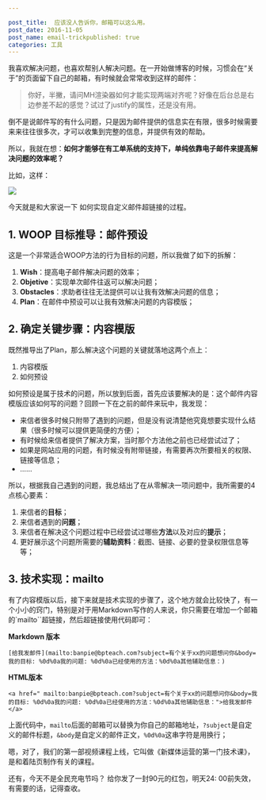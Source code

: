 ```yaml
---

post_title:  应该没人告诉你，邮箱可以这么用。
post_date: 2016-11-05
post_name: email-trickpublished: true
categories: 工具
---
```


我喜欢解决问题，也喜欢帮别人解决问题。在一开始做博客的时候，习惯会在“关于”的页面留下自己的邮箱，有时候就会常常收到这样的邮件：

> 你好，半撇，请问MH渲染器如何才能实现两端对齐呢？好像在后台总是右边参差不起的感觉？试过了justify的属性，还是没有用。

倒不是说邮件写的有什么问题，只是因为邮件提供的信息实在有限，很多时候需要来来往往很多次，才可以收集到完整的信息，并提供有效的帮助。

所以，我就在想：**如何才能够在有工单系统的支持下，单纯依靠电子邮件来提高解决问题的效率呢？**

比如，这样：

![](./assets/image/emailtrick.gif)

今天就是和大家说一下
如何实现自定义邮件超链接的过程。

## 1. WOOP 目标推导：邮件预设

这是一个非常适合WOOP方法的行为目标的问题，所以我做了如下的拆解：
1. **Wish**：提高电子邮件解决问题的效率；
2. **Objetive**：实现单次邮件往返可以解决问题；
3. **Obstacles**：求助者往往无法提供可以让我有效解决问题的信息；
4. **Plan**：在邮件中预设可以让我有效解决问题的内容模版；

## 2. 确定关键步骤：内容模版

既然推导出了Plan，那么解决这个问题的关键就落地这两个点上：
1. 内容模版
2. 如何预设

如何预设是属于技术的问题，所以放到后面，首先应该要解决的是：这个邮件内容模版应该如何写的问题？回顾一下在之前的邮件来玩中，我发现：
- 来信者很多时候只附带了遇到的问题，但是没有说清楚他究竟想要实现什么结果（很多时候可以提供更简便的方便）；
- 有时候给来信者提供了解决方案，当时那个方法他之前也已经尝试过了；
- 如果是网站应用的问题，有时候没有附带链接，有需要再次所要相关的权限、链接等信息；
- ……

所以，根据我自己遇到的问题，我总结出了在从零解决一项问题中，我所需要的4点核心要素：
1. 来信者的**目标**；
2. 来信者遇到的**问题**；
3. 来信者在解决这个问题过程中已经尝试过哪些**方法**以及对应的**提示**；
3. 更好展示这个问题所需要的**辅助资料**：截图、链接、必要的登录权限信息等等；

## 3. 技术实现：mailto

有了内容模版以后，接下来就是技术实现的步骤了，这个地方就会比较快了，有一个小小的窍门，特别是对于用Markdown写作的人来说，你只需要在增加一个邮箱的`mailto``超链接，然后超链接使用代码即可：

**Markdown 版本**
```
[给我发邮件](mailto:banpie@bpteach.com?subject=有个关于xx的问题想问你&body=我的目标: %0d%0a我的问题: %0d%0a已经使用的方法：%0d%0a其他辅助信息：)
```

**HTML版本**
```
<a href=" mailto:banpie@bpteach.com?subject=有个关于xx的问题想问你&body=我的目标: %0d%0a我的问题: %0d%0a已经使用的方法：%0d%0a其他辅助信息：">给我发邮件</a>
```
上面代码中，`mailto`后面的邮箱可以替换为你自己的邮箱地址，`?subject`是自定义的邮件标题，`&body`是自定义的邮件正文，`%0d%0a`这串字符是用换行；

嗯，对了，我们的第一部视频课程上线，它叫做《新媒体运营的第一门技术课》，是和着陆页制作有关的课程。

还有，今天不是全民充电节吗？ 给你发了一封90元的红包，明天24: 00前失效，有需要的话，记得查收。